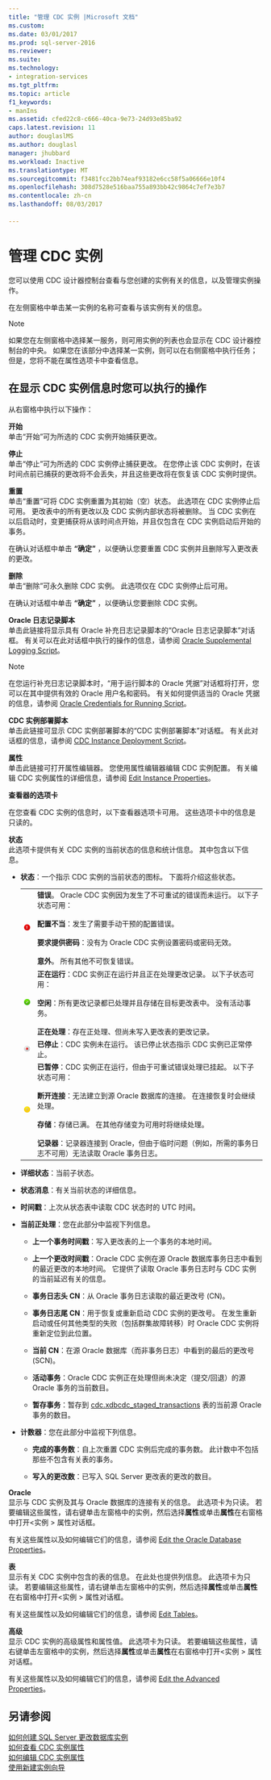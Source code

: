 ```yaml
---
title: "管理 CDC 实例 |Microsoft 文档"
ms.custom: 
ms.date: 03/01/2017
ms.prod: sql-server-2016
ms.reviewer: 
ms.suite: 
ms.technology:
- integration-services
ms.tgt_pltfrm: 
ms.topic: article
f1_keywords:
- manIns
ms.assetid: cfed22c8-c666-40ca-9e73-24d93e85ba92
caps.latest.revision: 11
author: douglaslMS
ms.author: douglasl
manager: jhubbard
ms.workload: Inactive
ms.translationtype: MT
ms.sourcegitcommit: f3481fcc2bb74eaf93182e6cc58f5a06666e10f4
ms.openlocfilehash: 308d7528e516baa755a893bb42c9864c7ef7e3b7
ms.contentlocale: zh-cn
ms.lasthandoff: 08/03/2017

---
```

# <a name="manage-a-cdc-instance"></a>管理 CDC 实例
  您可以使用 CDC 设计器控制台查看与您创建的实例有关的信息，以及管理实例操作。  
  
 在左侧窗格中单击某一实例的名称可查看与该实例有关的信息。  
  
> [!NOTE]  
>  如果您在左侧窗格中选择某一服务，则可用实例的列表也会显示在 CDC 设计器控制台的中央。 如果您在该部分中选择某一实例，则可以在右侧窗格中执行任务；但是，您将不能在属性选项卡中查看信息。  
  
## <a name="what-you-can-do-when-you-display-the-cdc-instance-information"></a>在显示 CDC 实例信息时您可以执行的操作  
 从右窗格中执行以下操作：  
  
 **开始**  
 单击“开始”可为所选的 CDC 实例开始捕获更改。  
  
 **停止**  
 单击“停止”可为所选的 CDC 实例停止捕获更改。 在您停止该 CDC 实例时，在该时间点前已捕获的更改将不会丢失，并且这些更改将在恢复该 CDC 实例时提供。  
  
 **重置**  
 单击“重置”可将 CDC 实例重置为其初始（空）状态。 此选项在 CDC 实例停止后可用。 更改表中的所有更改以及 CDC 实例内部状态将被删除。 当 CDC 实例在以后启动时，变更捕获将从该时间点开始，并且仅包含在 CDC 实例启动后开始的事务。  
  
 在确认对话框中单击 **“确定”** ，以便确认您要重置 CDC 实例并且删除写入更改表的更改。  
  
 **删除**  
 单击“删除”可永久删除 CDC 实例。 此选项仅在 CDC 实例停止后可用。  
  
 在确认对话框中单击 **“确定”** ，以便确认您要删除 CDC 实例。  
  
 **Oracle 日志记录脚本**  
 单击此链接将显示具有 Oracle 补充日志记录脚本的“Oracle 日志记录脚本”对话框。 有关可以在此对话框中执行的操作的信息，请参阅 [Oracle Supplemental Logging Script](../../integration-services/change-data-capture/oracle-supplemental-logging-script.md)。  
  
> [!NOTE]  
>  在您运行补充日志记录脚本时，“用于运行脚本的 Oracle 凭据”对话框将打开，您可以在其中提供有效的 Oracle 用户名和密码。 有关如何提供适当的 Oracle 凭据的信息，请参阅 [Oracle Credentials for Running Script](../../integration-services/change-data-capture/oracle-credentials-for-running-script.md)。  
  
 **CDC 实例部署脚本**  
 单击此链接可显示 CDC 实例部署脚本的“CDC 实例部署脚本”对话框。 有关此对话框的信息，请参阅 [CDC Instance Deployment Script](../../integration-services/change-data-capture/cdc-instance-deployment-script.md)。  
  
 **属性**  
 单击此链接可打开属性编辑器。 您使用属性编辑器编辑 CDC 实例配置。 有关编辑 CDC 实例属性的详细信息，请参阅 [Edit Instance Properties](../../integration-services/change-data-capture/edit-instance-properties.md)。  
  
 **查看器的选项卡**  
  
 在您查看 CDC 实例的信息时，以下查看器选项卡可用。 这些选项卡中的信息是只读的。  
  
 **状态**  
 此选项卡提供有关 CDC 实例的当前状态的信息和统计信息。 其中包含以下信息。  
  
-   **状态**：一个指示 CDC 实例的当前状态的图标。 下面将介绍这些状态。  
  
    |||  
    |-|-|  
    |![错误](../../integration-services/change-data-capture/media/error.gif "错误")|**错误**。 Oracle CDC 实例因为发生了不可重试的错误而未运行。 以下子状态可用：<br /><br /> **配置不当**：发生了需要手动干预的配置错误。<br /><br /> **要求提供密码**：没有为 Oracle CDC 实例设置密码或密码无效。<br /><br /> **意外**。 所有其他不可恢复错误。|  
    |![好](../../integration-services/change-data-capture/media/okay.gif "好")|**正在运行**：CDC 实例正在运行并且正在处理更改记录。 以下子状态可用：<br /><br /> **空闲**：所有更改记录都已处理并且存储在目标更改表中。 没有活动事务。<br /><br /> **正在处理**：存在正处理、但尚未写入更改表的更改记录。|  
    |![停止](../../integration-services/change-data-capture/media/stop.gif "停止")|**已停止**：CDC 实例未在运行。 该已停止状态指示 CDC 实例已正常停止。|  
    |![已暂停](../../integration-services/change-data-capture/media/paused.gif "已暂停")|**已暂停**：CDC 实例正在运行，但由于可重试错误处理已挂起。 以下子状态可用：<br /><br /> **断开连接**：无法建立到源 Oracle 数据库的连接。 在连接恢复时会继续处理。<br /><br /> **存储**：存储已满。 在其他存储变为可用时将继续处理。<br /><br /> **记录器**：记录器连接到 Oracle，但由于临时问题（例如，所需的事务日志不可用）无法读取 Oracle 事务日志。|  
  
-   **详细状态**：当前子状态。  
  
-   **状态消息**：有关当前状态的详细信息。  
  
-   **时间戳**：上次从状态表中读取 CDC 状态时的 UTC 时间。  
  
-   **当前正处理**：您在此部分中监视下列信息。  
  
    -   **上一个事务时间戳**：写入更改表的上一个事务的本地时间。  
  
    -   **上一个更改时间戳**：Oracle CDC 实例在源 Oracle 数据库事务日志中看到的最近更改的本地时间。 它提供了读取 Oracle 事务日志时与 CDC 实例的当前延迟有关的信息。  
  
    -   **事务日志头 CN**：从 Oracle 事务日志读取的最近更改号 (CN)。  
  
    -   **事务日志尾 CN**：用于恢复或重新启动 CDC 实例的更改号。 在发生重新启动或任何其他类型的失败（包括群集故障转移）时 Oracle CDC 实例将重新定位到此位置。  
  
    -   **当前 CN**：在源 Oracle 数据库（而非事务日志）中看到的最后的更改号 (SCN)。  
  
    -   **活动事务**：Oracle CDC 实例正在处理但尚未决定（提交/回退）的源 Oracle 事务的当前数目。  
  
    -   **暂存事务**：暂存到 [cdc.xdbcdc_staged_transactions](../../integration-services/change-data-capture/the-oracle-cdc-databases.md#BKMK_cdcxdbcdc_staged_transactions) 表的当前源 Oracle 事务的数目。  
  
-   **计数器**：您在此部分中监视下列信息。  
  
    -   **完成的事务数**：自上次重置 CDC 实例后完成的事务数。 此计数中不包括那些不包含有关表的事务。  
  
    -   **写入的更改数**：已写入 SQL Server 更改表的更改的数目。  
  
 **Oracle**  
 显示与 CDC 实例及其与 Oracle 数据库的连接有关的信息。 此选项卡为只读。 若要编辑这些属性，请右键单击左窗格中的实例，然后选择**属性**或单击**属性**在右窗格中打开\<实例 > 属性对话框。  
  
 有关这些属性以及如何编辑它们的信息，请参阅 [Edit the Oracle Database Properties](../../integration-services/change-data-capture/edit-the-oracle-database-properties.md)。  
  
 **表**  
 显示有关 CDC 实例中包含的表的信息。 在此处也提供列信息。 此选项卡为只读。 若要编辑这些属性，请右键单击左窗格中的实例，然后选择**属性**或单击**属性**在右窗格中打开\<实例 > 属性对话框。  
  
 有关这些属性以及如何编辑它们的信息，请参阅 [Edit Tables](../../integration-services/change-data-capture/edit-tables.md)。  
  
 **高级**  
 显示 CDC 实例的高级属性和属性值。 此选项卡为只读。 若要编辑这些属性，请右键单击左窗格中的实例，然后选择**属性**或单击**属性**在右窗格中打开\<实例 > 属性对话框。  
  
 有关这些属性以及如何编辑它们的信息，请参阅 [Edit the Advanced Properties](../../integration-services/change-data-capture/edit-the-advanced-properties.md)。  
  
## <a name="see-also"></a>另请参阅  
 [如何创建 SQL Server 更改数据库实例](../../integration-services/change-data-capture/how-to-create-the-sql-server-change-database-instance.md)   
 [如何查看 CDC 实例属性](../../integration-services/change-data-capture/how-to-view-the-cdc-instance-properties.md)   
 [如何编辑 CDC 实例属性](../../integration-services/change-data-capture/how-to-edit-the-cdc-instance-properties.md)   
 [使用新建实例向导](../../integration-services/change-data-capture/use-the-new-instance-wizard.md)  
  
  

